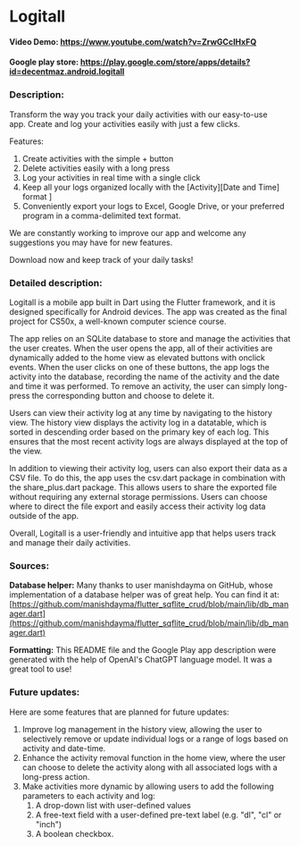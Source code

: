 # Logitall

#### Video Demo:  https://www.youtube.com/watch?v=ZrwGCcIHxFQ
#### Google play store: https://play.google.com/store/apps/details?id=decentmaz.android.logitall

### Description:

Transform the way you track your daily activities with our easy-to-use app. Create and log your activities easily with just a few clicks.  
  
Features:  
  
1. Create activities with the simple + button  
2. Delete activities easily with a long press  
3. Log your activities in real time with a single click  
4. Keep all your logs organized locally with the [Activity][Date and Time] format ]  
5. Conveniently export your logs to Excel, Google Drive, or your preferred program in a comma-delimited text format.  
  
We are constantly working to improve our app and welcome any suggestions you may have for new features.  
  
Download now and keep track of your daily tasks!


### Detailed description:

Logitall is a mobile app built in Dart using the Flutter framework, and it is designed specifically for Android devices. The app was created as the final project for CS50x, a well-known computer science course.

The app relies on an SQLite database to store and manage the activities that the user creates. When the user opens the app, all of their activities are dynamically added to the home view as elevated buttons with onclick events. When the user clicks on one of these buttons, the app logs the activity into the database, recording the name of the activity and the date and time it was performed.
To remove an activity, the user can simply long-press the corresponding button and choose to delete it.

Users can view their activity log at any time by navigating to the history view. The history view displays the activity log in a datatable, which is sorted in descending order based on the primary key of each log. This ensures that the most recent activity logs are always displayed at the top of the view.

In addition to viewing their activity log, users can also export their data as a CSV file. To do this, the app uses the csv.dart package in combination with the share_plus.dart package. This allows users to share the exported file without requiring any external storage permissions. Users can choose where to direct the file export and easily access their activity log data outside of the app.

Overall, Logitall is a user-friendly and intuitive app that helps users track and manage their daily activities.

### Sources: 
**Database helper:** Many thanks to user manishdayma on GitHub, whose implementation of a database helper was of great help. You can find it at: [https://github.com/manishdayma/flutter_sqflite_crud/blob/main/lib/db_manager.dart](https://github.com/manishdayma/flutter_sqflite_crud/blob/main/lib/db_manager.dart)

**Formatting:** This README file and the Google Play app description were generated with the help of OpenAI's ChatGPT language model. It was a great tool to use!

### Future updates:

Here are some features that are planned for future updates:

1.  Improve log management in the history view, allowing the user to selectively remove or update individual logs or a range of logs based on activity and date-time.
2.  Enhance the activity removal function in the home view, where the user can choose to delete the activity along with all associated logs with a long-press action.
3.  Make activities more dynamic by allowing users to add the following parameters to each activity and log:
    1.  A drop-down list with user-defined values
    2.  A free-text field with a user-defined pre-text label (e.g. "dl", "cl" or "inch")
    3.  A boolean checkbox.